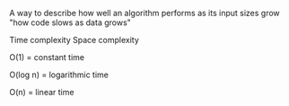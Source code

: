 A way to describe how well an algorithm performs as its input sizes grow
"how code slows as data grows"

Time complexity
Space complexity

O(1) = constant time

O(log n) = logarithmic time

O(n) = linear time